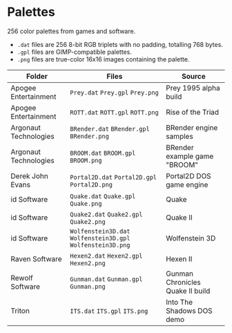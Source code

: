 # Palettes

256 color palettes from games and software.

- `.dat` files are 256 8-bit RGB triplets with no padding, totalling 768 bytes.
- `.gpl` files are GIMP-compatible palettes.
- `.png` files are true-color 16x16 images containing the palette.

| Folder | Files | Source |
|-------------|-------|--------|
| Apogee Entertainment | `Prey.dat` `Prey.gpl` `Prey.png` | Prey 1995 alpha build |
| Apogee Entertainment | `ROTT.dat` `ROTT.gpl` `ROTT.png` | Rise of the Triad |
| Argonaut Technologies | `BRender.dat` `BRender.gpl` `BRender.png` | BRender engine samples |
| Argonaut Technologies | `BROOM.dat` `BROOM.gpl` `BROOM.png` | BRender example game "BROOM" |
| Derek John Evans | `Portal2D.dat` `Portal2D.gpl` `Portal2D.png` | Portal2D DOS game engine |
| id Software | `Quake.dat` `Quake.gpl` `Quake.png` | Quake |
| id Software | `Quake2.dat` `Quake2.gpl` `Quake2.png` | Quake II |
| id Software | `Wolfenstein3D.dat` `Wolfenstein3D.gpl` `Wolfenstein3D.png` | Wolfenstein 3D |
| Raven Software | `Hexen2.dat` `Hexen2.gpl` `Hexen2.png` | Hexen II |
| Rewolf Software | `Gunman.dat` `Gunman.gpl` `Gunman.png` | Gunman Chronicles Quake II build |
| Triton | `ITS.dat` `ITS.gpl` `ITS.png` | Into The Shadows DOS demo |
